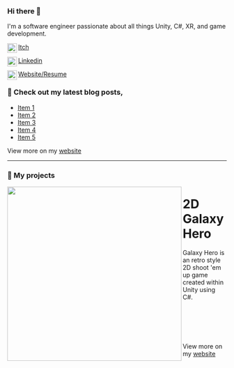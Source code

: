 ### Hi there 👋

I'm a software engineer passionate about all things Unity, C#, XR, and game development.

[<img align="left" width="22px" src="https://assetsio.reedpopcdn.com/Itch.io_logo.jpg?width=1200&height=1200&fit=crop&quality=100&format=png&enable=upscale&auto=webp"/>Itch](https://itch.io)

[<img align="left" width="22px" src="https://cdn-icons-png.flaticon.com/512/174/174857.png"/>Linkedin](https://www.linkedin.com/in/jesuscoria/)

[<img align="left" width="22px" src="http://samuelarminana.com/favicon.ico"/>Website/Resume](Portfolio)

### 📝 Check out my latest blog posts,
<!-- BLOG-POST-LIST:START -->
- [Item 1](https://medium.com)
- [Item 2](https://medium.com)
- [Item 3](https://medium.com)
- [Item 4](https://medium.com)
- [Item 5](https://medium.com)
<!-- BLOG-POST-LIST:END -->
View more on my [website](https://portfolio.com)

---
### 💾 My projects

<img src="https://i.imgur.com/uaA2YE7.png" align="left" width="400px"/> 

# 2D Galaxy Hero
Galaxy Hero is an retro style 2D shoot 'em up game created within Unity using C#.
<br/>
<br/>


<br/>
<br/>
<br/>

View more on my [website](https://portfolio.com)

<br/>
<br/>
<br/>
